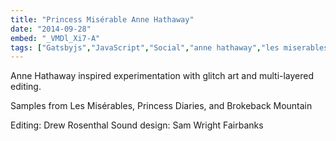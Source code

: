 ```yaml
---
title: "Princess Misérable Anne Hathaway"
date: "2014-09-28"
embed: "_VMDl_Xi7-A"
tags: ["Gatsbyjs","JavaScript","Social","anne hathaway","les miserables","brokeback mountain","glitch art","datamosh", "Data mosh", "Datamoshing", "experimental","sam wf","sam wright fairbanks","media art","digital art","glitch","glitch art","media artist", "the princess diaries", "computer glitch","drew rosenthal","be happy for once","glitching","digital art","tech art","data bending","i dreamed a dream","glitched"]
---
```


Anne Hathaway inspired experimentation with glitch art and multi-layered editing.

Samples from Les Misérables, Princess Diaries, and Brokeback Mountain

Editing: Drew Rosenthal
Sound design: Sam Wright Fairbanks